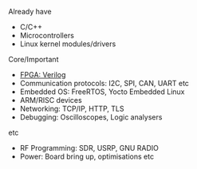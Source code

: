 
Already have
+ C/C++
+ Microcontrollers
+ Linux kernel modules/drivers

Core/Important
+ [FPGA: Verilog](https://numato.com/kb/learning-fpga-verilog-beginners-guide-part-1-introduction/)
+ Communication protocols: I2C, SPI, CAN, UART etc
+ Embedded OS: FreeRTOS, Yocto Embedded Linux
+ ARM/RISC devices
+ Networking: TCP/IP, HTTP, TLS
+ Debugging: Oscilloscopes, Logic analysers

etc
+ RF Programming: SDR, USRP, GNU RADIO
+ Power: Board bring up, optimisations etc